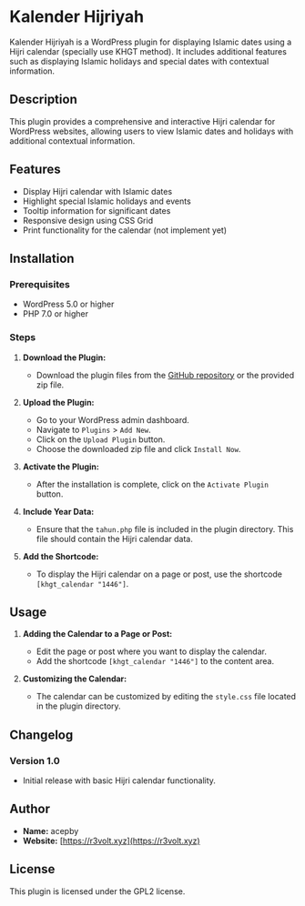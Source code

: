 # Kalender Hijriyah

Kalender Hijriyah is a WordPress plugin for displaying Islamic dates using a Hijri calendar (specially use KHGT method). It includes additional features such as displaying Islamic holidays and special dates with contextual information.

## Description

This plugin provides a comprehensive and interactive Hijri calendar for WordPress websites, allowing users to view Islamic dates and holidays with additional contextual information.

## Features

- Display Hijri calendar with Islamic dates
- Highlight special Islamic holidays and events
- Tooltip information for significant dates
- Responsive design using CSS Grid
- Print functionality for the calendar (not implement yet)

## Installation

### Prerequisites

- WordPress 5.0 or higher
- PHP 7.0 or higher

### Steps

1. **Download the Plugin:**
   - Download the plugin files from the [GitHub repository](https://github.com/acepby/kalender-hijriyah) or the provided zip file.

2. **Upload the Plugin:**
   - Go to your WordPress admin dashboard.
   - Navigate to `Plugins` > `Add New`.
   - Click on the `Upload Plugin` button.
   - Choose the downloaded zip file and click `Install Now`.

3. **Activate the Plugin:**
   - After the installation is complete, click on the `Activate Plugin` button.

4. **Include Year Data:**
   - Ensure that the `tahun.php` file is included in the plugin directory. This file should contain the Hijri calendar data.

5. **Add the Shortcode:**
   - To display the Hijri calendar on a page or post, use the shortcode `[khgt_calendar "1446"]`.

## Usage

1. **Adding the Calendar to a Page or Post:**
   - Edit the page or post where you want to display the calendar.
   - Add the shortcode `[khgt_calendar "1446"]` to the content area.

2. **Customizing the Calendar:**
   - The calendar can be customized by editing the `style.css` file located in the plugin directory.

## Changelog

### Version 1.0
- Initial release with basic Hijri calendar functionality.

## Author

- **Name:** acepby
- **Website:** [https://r3volt.xyz](https://r3volt.xyz)

## License

This plugin is licensed under the GPL2 license.